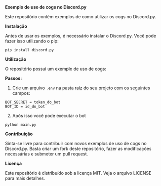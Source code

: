 **Exemplo de uso de cogs no Discord.py**

Este repositório contém exemplos de como utilizar os cogs no Discord.py.

**Instalação**

Antes de usar os exemplos, é necessário instalar o Discord.py. Você pode fazer isso utilizando o pip:

```pip install discord.py```

**Utilização**

O repositório possui um exemplo de uso de cogs:

**Passos:**

1. Crie um arquivo `.env` na pasta raíz do seu projeto com os seguintes campos:
```
BOT_SECRET = token_do_bot
BOT_ID = id_do_bot
```

2. Após isso você pode executar o bot

```python main.py```

**Contribuição**

Sinta-se livre para contribuir com novos exemplos de uso de cogs no Discord.py. Basta criar um fork deste repositório, fazer as modificações necessárias e submeter um pull request.

**Licença**

Este repositório é distribuído sob a licença MIT. Veja o arquivo LICENSE para mais detalhes.
